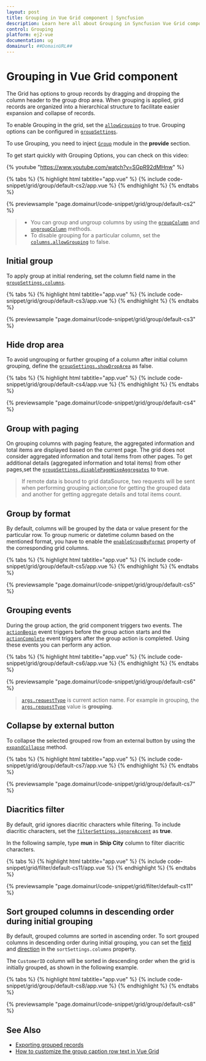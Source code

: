 ```yaml
---
layout: post
title: Grouping in Vue Grid component | Syncfusion
description: Learn here all about Grouping in Syncfusion Vue Grid component of Syncfusion Essential JS 2 and more.
control: Grouping 
platform: ej2-vue
documentation: ug
domainurl: ##DomainURL##
---
```


# Grouping in Vue Grid component

The Grid has options to group records by dragging and dropping the column header to the group drop area. When grouping is applied, grid records are organized into a hierarchical structure to facilitate easier expansion and collapse of records.

To enable Grouping in the grid, set the [`allowGrouping`](https://ej2.syncfusion.com/vue/documentation/api/grid/#allowgrouping) to true.
Grouping options can be configured in [`groupSettings`](https://ej2.syncfusion.com/vue/documentation/api/grid/groupSettings/).

To use Grouping, you need to inject [`Group`](https://ej2.syncfusion.com/vue/documentation/api/grid/group) module in the **provide** section.

To get start quickly with Grouping Options, you can check on this video:

{% youtube "https://www.youtube.com/watch?v=SGpR92dMHnw" %}

{% tabs %}
{% highlight html tabtitle="app.vue" %}
{% include code-snippet/grid/group/default-cs2/app.vue %}
{% endhighlight %}
{% endtabs %}
        
{% previewsample "page.domainurl/code-snippet/grid/group/default-cs2" %}

> * You can group and ungroup columns by using the [`groupColumn`](https://ej2.syncfusion.com/vue/documentation/api/grid/group/#groupcolumn) and [`ungroupColumn`](https://ej2.syncfusion.com/vue/documentation/api/grid/group/#ungroupcolumn) methods.
> * To disable grouping for a particular column, set the [`columns.allowGrouping`](https://ej2.syncfusion.com/vue/documentation/api/grid/column/#allowgrouping) to false.

## Initial group

To apply group at initial rendering, set the column field name in the [`groupSettings.columns`](https://ej2.syncfusion.com/vue/documentation/api/grid/groupSettings/#columns).

{% tabs %}
{% highlight html tabtitle="app.vue" %}
{% include code-snippet/grid/group/default-cs3/app.vue %}
{% endhighlight %}
{% endtabs %}
        
{% previewsample "page.domainurl/code-snippet/grid/group/default-cs3" %}

## Hide drop area

To avoid ungrouping or further grouping of a column after initial column
grouping, define the [`groupSettings.showDropArea`](https://ej2.syncfusion.com/vue/documentation/api/grid/groupSettings/#showdroparea) as false.

{% tabs %}
{% highlight html tabtitle="app.vue" %}
{% include code-snippet/grid/group/default-cs4/app.vue %}
{% endhighlight %}
{% endtabs %}
        
{% previewsample "page.domainurl/code-snippet/grid/group/default-cs4" %}

## Group with paging

On grouping columns with paging feature, the aggregated information and total items are displayed based on the current page.
The grid does not consider aggregated information and total items from other pages.
To get additional details (aggregated information and total items) from other pages,set the [`groupSettings.disablePageWiseAggregates`](https://ej2.syncfusion.com/vue/documentation/api/grid/groupSettings/#disablepagewiseaggregates) to true.

> If remote data is bound to grid dataSource, two requests will be sent when performing grouping action;one for getting the grouped data and another for getting aggregate details and total items count.

## Group by format

By default, columns will be grouped by the data or value present for the particular row. To group numeric or datetime column based on the mentioned format, you have to enable the [`enableGroupByFormat`](https://ej2.syncfusion.com/vue/documentation/api/grid/column/#enablegroupbyformat) property of the corresponding grid columns.

{% tabs %}
{% highlight html tabtitle="app.vue" %}
{% include code-snippet/grid/group/default-cs5/app.vue %}
{% endhighlight %}
{% endtabs %}
        
{% previewsample "page.domainurl/code-snippet/grid/group/default-cs5" %}

## Grouping events

During the group action, the grid component triggers two events. The [`actionBegin`](https://ej2.syncfusion.com/vue/documentation/api/grid/#actionbegin) event triggers before the group action starts and the [`actionComplete`](https://ej2.syncfusion.com/vue/documentation/api/grid/#actioncomplete)
event triggers after the group action is completed. Using these events you can perform any action.

{% tabs %}
{% highlight html tabtitle="app.vue" %}
{% include code-snippet/grid/group/default-cs6/app.vue %}
{% endhighlight %}
{% endtabs %}
        
{% previewsample "page.domainurl/code-snippet/grid/group/default-cs6" %}

> [`args.requestType`](https://ej2.syncfusion.com/vue/documentation/api/grid/sortEventArgs/#requesttype) is current action name.
For example in grouping, the [`args.requestType`](https://ej2.syncfusion.com/vue/documentation/api/grid/sortEventArgs/#requesttype) value is **grouping**.

## Collapse by external button

To collapse the selected grouped row from an external button by using the [`expandCollapse`](https://ej2.syncfusion.com/vue/documentation/api/grid/group/#expandcollapserows) method.

{% tabs %}
{% highlight html tabtitle="app.vue" %}
{% include code-snippet/grid/group/default-cs7/app.vue %}
{% endhighlight %}
{% endtabs %}
        
{% previewsample "page.domainurl/code-snippet/grid/group/default-cs7" %}

## Diacritics filter

By default, grid ignores diacritic characters while filtering. To include diacritic characters, set the [`filterSettings.ignoreAccent`](https://ej2.syncfusion.com/vue/documentation/api/grid/filterSettings/#ignoreaccent) as **true**.

In the following sample, type **mun** in **Ship City** column to filter diacritic characters.

{% tabs %}
{% highlight html tabtitle="app.vue" %}
{% include code-snippet/grid/filter/default-cs11/app.vue %}
{% endhighlight %}
{% endtabs %}
        
{% previewsample "page.domainurl/code-snippet/grid/filter/default-cs11" %}

## Sort grouped columns in descending order during initial grouping

By default, grouped columns are sorted in ascending order. To sort grouped columns in descending order during initial grouping, you can set the [field](../api/grid/sortDescriptorModel/#field) and [direction](https://ej2.syncfusion.com/vue/documentation/api/grid/sortDescriptorModel/#direction-string) in the `sortSettings.columns` property.

The `CustomerID` column will be sorted in descending order when the grid is initially grouped, as shown in the following example.

{% tabs %}
{% highlight html tabtitle="app.vue" %}
{% include code-snippet/grid/group/default-cs8/app.vue %}
{% endhighlight %}
{% endtabs %}
        
{% previewsample "page.domainurl/code-snippet/grid/group/default-cs8" %}

## See Also

* [Exporting grouped records](../excel-export/excel-export-options/#exporting-grouped-records)
* [How to customize the group caption row text in Vue Grid](https://www.syncfusion.com/forums/154055/how-to-customize-the-group-caption-row-text-in-vue-grid)